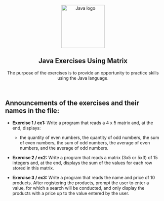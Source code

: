 <p align="center">
  <img height="140px" src="https://logos-world.net/wp-content/uploads/2022/07/Java-Logo.png" align="center" alt="Java logo" />
  <h2 align="center">Java Exercises Using Matrix</h2>
  <p align="center">The purpose of the exercises is to provide an opportunity to practice skills using the Java language.
 </p>
</p>

<br>

<P align="left">
<h2>Announcements of the exercises and their names in the file: </h2>

- **Exercise 1 / ex1:**  Write a program that reads a 4 x 5 matrix and, at the end, displays:
  - the quantity of even numbers,
the quantity of odd numbers,
the sum of even numbers,
the sum of odd numbers,
the average of even numbers, and
the average of odd numbers.

- **Exercise 2 / ex2:** Write a program that reads a matrix (3x5 or 5x3) of 15 integers and, at the end, displays the sum of the values for each row stored in this matrix.

- **Exercise 3 / ex3:** Write a program that reads the name and price of 10 products. After registering the products, prompt the user to enter a value, for which a search will be conducted, and only display the products with a price up to the value entered by the user.
</P>


